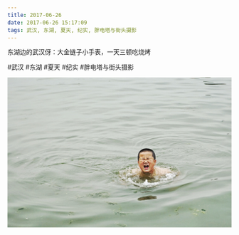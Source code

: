 ```yaml
---
title: 2017-06-26
date: 2017-06-26 15:17:09
tags: 武汉, 东湖, 夏天, 纪实, 胖电塔与街头摄影
---
```


<p>东湖边的武汉伢：大金链子小手表，一天三顿吃烧烤</p>

#武汉 #东湖 #夏天 #纪实 #胖电塔与街头摄影

![](/assets/images/2017/06/123721b06cc8b2e59b4d1761146a8693.jpg)
